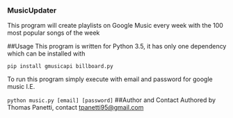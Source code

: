 ### MusicUpdater
This program will create playlists on Google Music every week with the 100 most popular songs of the week

##Usage
This program is written for Python 3.5, it has only one dependency which can be installed with 

``
pip install gmusicapi billboard.py
``

To run this program simply execute with email and password for google music
I.E.

``
python music.py [email] [password]
``
##Author and Contact
Authored by Thomas Panetti, contact tpanetti95@gmail.com
